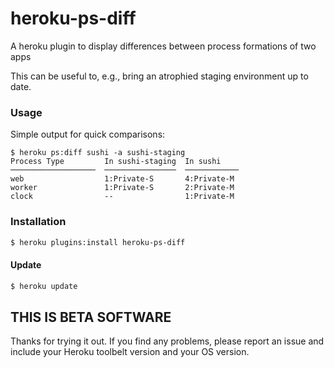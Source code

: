 # heroku-ps-diff

A heroku plugin to display differences between process formations of two apps

This can be useful to, e.g., bring an atrophied staging environment up
to date.

### Usage

Simple output for quick comparisons:

```console
$ heroku ps:diff sushi -a sushi-staging
Process Type         In sushi-staging  In sushi
───────────────────  ────────────────  ────────────
web                  1:Private-S       4:Private-M
worker               1:Private-S       2:Private-M
clock                --                1:Private-M
```

### Installation

```bash
$ heroku plugins:install heroku-ps-diff
```

#### Update

```bash
$ heroku update
```

## THIS IS BETA SOFTWARE

Thanks for trying it out. If you find any problems, please report an
issue and include your Heroku toolbelt version and your OS version.
